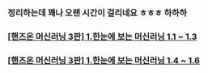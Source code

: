 ### 정리하는데 꽤나 오랜 시간이 걸리네요 ㅎㅎㅎ 하하하

### [[핸즈온 머신러닝 3판] 1.한눈에 보는 머신러닝 1.1 ~ 1.3](https://33gomtaeng.tistory.com/25)

### [[핸즈온 머신러닝 3판] 1.한눈에 보는 머신러닝 1.4 ~ 1.6](https://33gomtaeng.tistory.com/35)
